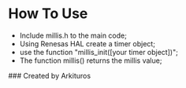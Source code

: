 # How To Use

- Include millis.h to the main code;
- Using Renesas HAL create a timer object;
- use the function "millis_init([your timer object])";
- The function millis() returns the millis value;

<link rel="stylesheet" href="https://github.com/Arkituros" />
### Created by Arkituros
